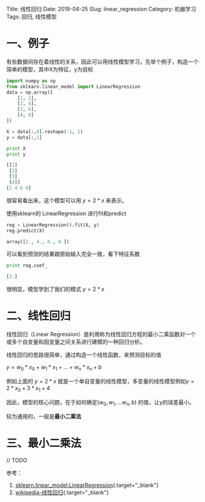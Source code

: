 Title: 线性回归
Date: 2019-04-25
Slug: linear_regression
Category: 机器学习
Tags: 回归, 线性模型

# 一、例子

有些数据间存在着线性的关系，因此可以用线性模型学习，先举个例子，构造一个简单的模型，其中X为特征，y为目标

```python
import numpy as np
from sklearn.linear_model import LinearRegression
data = np.array([
    [1, 2], 
    [2, 4], 
    [3, 6], 
    [4, 8]
])

X = data[:,0].reshape(-1, 1)
y = data[:,1]

print X
print y
```

```python
[[1]
 [2]
 [3]
 [4]]
[2 4 6 8]
```

很容易看出来，这个模型可以用 $y=2*x$ 来表示。

使用sklearn的 LinearRegression 进行fit和predict
```python
reg = LinearRegression().fit(X, y)
reg.predict(X)
```

```python
array([2., 4., 6., 8.])
```

可以看到预测的结果跟原始输入完全一致，看下特征系数

```python
print reg.coef_
```
```python
[2.]
```

很明显，模型学到了我们的模式 $y=2*x$ 

# 二、线性回归

线性回归（Linear Regression）是利用称为线性回归方程的最小二乘函数对一个或多个自变量和因变量之间关系进行建模的一种回归分析。

线性回归的思路很简单，通过构造一个线性函数，来预测目标的值

$y=w_0*x_0 + w_1*x_1 + ... + w_n*x_n + b$

例如上面的 $y=2*x$ 就是一个单自变量的线性模型，多变量的线性模型例如$y=2*x_0 + 3*x_1 + 4$  

因此，模型的核心问题，在于如何确定$(w_0, w_1, ... w_n, b)$ 的值，让y的误差最小。

较为通用的，一般是**最小二乘法**

# 三、最小二乘法

// TODO


参考：

1. [sklearn.linear_model.LinearRegression](https://scikit-learn.org/stable/modules/generated/sklearn.linear_model.LinearRegression.html){:target="_blank"}
2. [wikipedia-线性回归](https://zh.wikipedia.org/wiki/%E7%B7%9A%E6%80%A7%E5%9B%9E%E6%AD%B8){:target="_blank"}

